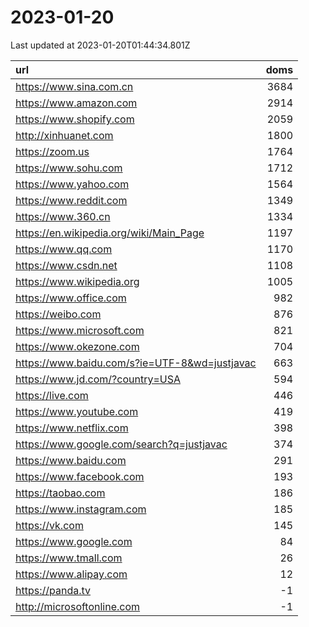 # 2023-01-20

<!-- BEGIN -->
Last updated at 2023-01-20T01:44:34.801Z

url | doms
:- | -:
https://www.sina.com.cn | 3684
https://www.amazon.com | 2914
https://www.shopify.com | 2059
http://xinhuanet.com | 1800
https://zoom.us | 1764
https://www.sohu.com | 1712
https://www.yahoo.com | 1564
https://www.reddit.com | 1349
https://www.360.cn | 1334
https://en.wikipedia.org/wiki/Main_Page | 1197
https://www.qq.com | 1170
https://www.csdn.net | 1108
https://www.wikipedia.org | 1005
https://www.office.com | 982
https://weibo.com | 876
https://www.microsoft.com | 821
https://www.okezone.com | 704
https://www.baidu.com/s?ie=UTF-8&wd=justjavac | 663
https://www.jd.com/?country=USA | 594
https://live.com | 446
https://www.youtube.com | 419
https://www.netflix.com | 398
https://www.google.com/search?q=justjavac | 374
https://www.baidu.com | 291
https://www.facebook.com | 193
https://taobao.com | 186
https://www.instagram.com | 185
https://vk.com | 145
https://www.google.com | 84
https://www.tmall.com | 26
https://www.alipay.com | 12
https://panda.tv | -1
http://microsoftonline.com | -1
<!-- END -->
